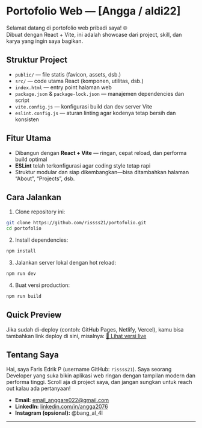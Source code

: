 # Portofolio Web — [Angga / aldi22]

Selamat datang di portofolio web pribadi saya! 🌐  
Dibuat dengan React + Vite, ini adalah showcase dari project, skill, dan karya yang ingin saya bagikan.

##  Struktur Project

- `public/` — file statis (favicon, assets, dsb.)  
- `src/` — code utama React (komponen, utilitas, dsb.)  
- `index.html` — entry point halaman web  
- `package.json` & `package-lock.json` — manajemen dependencies dan script  
- `vite.config.js` — konfigurasi build dan dev server Vite  
- `eslint.config.js` — aturan linting agar kodenya tetap bersih dan konsisten  

##  Fitur Utama

- Dibangun dengan **React + Vite** — ringan, cepat reload, dan performa build optimal  
- **ESLint** telah terkonfigurasi agar coding style tetap rapi  
- Struktur modular dan siap dikembangkan—bisa ditambahkan halaman “About”, “Projects”, dsb.

##  Cara Jalankan

1. Clone repository ini:
```bash
git clone https://github.com/rissss21/portofolio.git
cd portofolio
````

2. Install dependencies:
```bash
npm install
````

3. Jalankan server lokal dengan hot reload:
```bash
npm run dev
````

4. Buat versi production:
```bash
npm run build
````

## &#x20;Quick Preview

Jika sudah di-deploy (contoh: GitHub Pages, Netlify, Vercel), kamu bisa tambahkan link deploy di sini, misalnya:
[🔗 Lihat versi live](https://username.github.io/portofolio/)

## Tentang Saya

Hai, saya Faris Edrik P (username GitHub: `rissss21`).
Saya seorang Developer yang suka bikin aplikasi web ringan dengan tampilan modern dan performa tinggi. Scroll aja di project saya, dan jangan sungkan untuk reach out kalau ada pertanyaan!

* **Email:** [email\_anggare022@gmail.com](mailto:email_anggare022@gmail.com)
* **LinkedIn:** [linkedin.com/in/angga2076](https://www.linkedin.com/in/angga2076/)
* **Instagram (opsional):** @bang_al_4l

---


[1]: https://github.com/Angga2076/portofolio "GitHub - Angga2076/portofolio"
